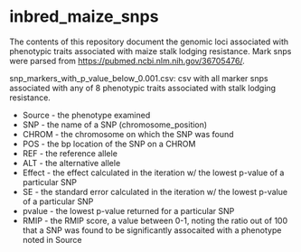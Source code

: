 # inbred_maize_snps
The contents of this repository document the genomic loci associated with phenotypic traits associated with maize stalk lodging resistance.  Mark snps were parsed from https://pubmed.ncbi.nlm.nih.gov/36705476/.

snp_markers_with_p_value_below_0.001.csv: csv with all marker snps associated with any of 8 phenotypic traits associated with stalk lodging resistance.
* Source - the phenotype examined
* SNP - the name of a SNP (chromosome_position)
* CHROM - the chromosome on which the SNP was found
* POS - the bp location of the SNP on a CHROM
* REF - the reference allele
* ALT - the alternative allele
* Effect - the effect calculated in the iteration w/ the lowest p-value of a particular SNP
* SE - the standard error calculated in the iteration w/ the lowest p-value of a particular SNP
* pvalue - the lowest p-value returned for a particular SNP
* RMIP - the RMIP score, a value between 0-1, noting the ratio out of 100 that a SNP was found to be significantly assocaited with a phenotype noted in Source


